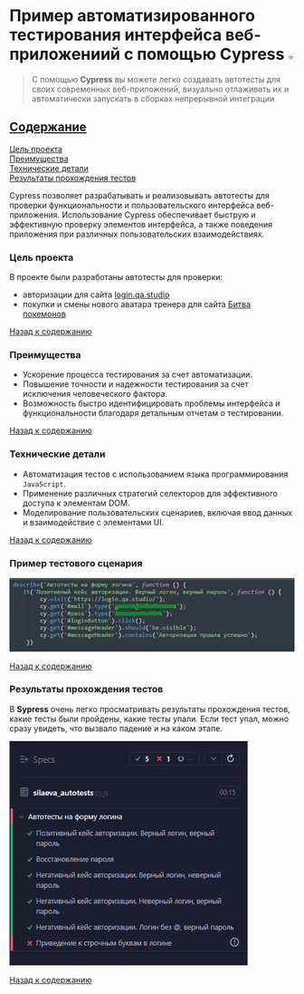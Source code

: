 # Пример автоматизированного тестирования интерфейса веб-приложениий с помощью Cypress <a href="https://www.cypress.io/"><img width="2%" title="Cypress" src="media/cypress-io.jpeg" alt="Cypress"></a>

> С помощью **Cypress** вы можете легко создавать автотесты для своих современных веб-приложений, визуально отлаживать их и автоматически запускать в сборках непрерывной интеграции

## [Содержание](#Содержание)
[Цель проекта](#Цель-проекта)  
[Преимущества](#Преимущества)  
[Технические детали](#Технические-детали)  
[Результаты прохождения тестов](#Результаты_прохождения-тестов)

Cypress позволяет разрабатывать и реализовывать автотесты для проверки функциональности и пользовательского интерфейса веб-приложения. Использование Cypress обеспечивает быструю и эффективную проверку элементов интерфейса, а также поведения приложения при различных пользовательских взаимодействиях.

### Цель проекта
В проекте были разработаны автотесты для проверки:
- авторизации для сайта [login.qa.studio](https://login.qa.studio/) 
- покупки и смены нового аватара тренера для сайта [Битва покемонов](https://pokemonbattle.me/)

[Назад к содержанию](#Содержание)
### Преимущества
- Ускорение процесса тестирования за счет автоматизации.
- Повышение точности и надежности тестирования за счет исключения человеческого фактора.
- Возможность быстро идентифицировать проблемы интерфейса и функциональности благодаря детальным отчетам о тестировании.

[Назад к содержанию](#Содержание)
### Технические детали
- Автоматизация тестов с использованием языка программирования `JavaScript`.
- Применение различных стратегий селекторов для эффективного доступа к элементам DOM.
- Моделирование пользовательских сценариев, включая ввод данных и взаимодействие с элементами UI.

[Назад к содержанию](#Содержание)
### Пример тестового сценария

<p>
    <img title="example test" src="media/example-test.png" alt="example test">
</p>

[Назад к содержанию](#Содержание)

### Результаты прохождения тестов
В **Sypress** очень легко просматривать результаты прохождения тестов, какие тесты были пройдены, какие тесты упали. Если тест упал, можно сразу увидеть, что вызвало падение и на каком этапе.
<p>
    <img title="result tests" src="media/result_tests.png" alt="result tests">
</p>

[Назад к содержанию](#Содержание)


